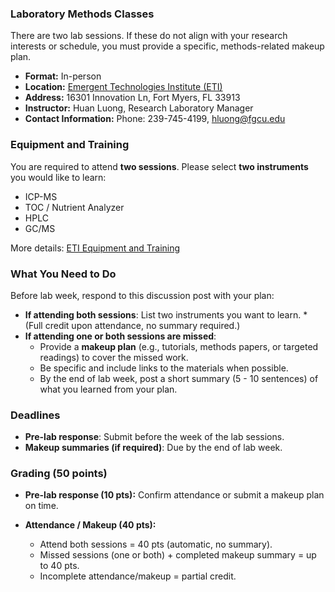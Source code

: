 ### Laboratory Methods Classes
There are two lab sessions. If these do not align with your research interests or schedule, you must provide a specific, methods-related makeup plan.

- **Format:** In-person
- **Location:** [Emergent Technologies Institute (ETI)](https://www.fgcu.edu/academics/research/emergenttechnologiesinstitute)
- **Address:** 16301 Innovation Ln, Fort Myers, FL 33913
- **Instructor:** Huan Luong, Research Laboratory Manager
- **Contact Information:** Phone: 239-745-4199, [hluong@fgcu.edu](mailto:hluong@fgcu.edu) 

### Equipment and Training

You are required to attend **two sessions**. Please select **two instruments** you would like to learn:

* ICP-MS
* TOC / Nutrient Analyzer
* HPLC
* GC/MS

More details: [ETI Equipment and Training](https://www.fgcu.edu/academics/research/emergenttechnologiesinstitute/eti-equipment-and-training)

### What You Need to Do
Before lab week, respond to this discussion post with your plan:

- **If attending both sessions**: List two instruments you want to learn. *(Full credit upon attendance, no summary required.)
- **If attending one or both sessions are missed**:
    - Provide a **makeup plan** (e.g., tutorials, methods papers, or targeted readings) to cover the missed work.
    - Be specific and include links to the materials when possible.
    - By the end of lab week, post a short summary (5 - 10 sentences) of what you learned from your plan.
      
### Deadlines

* **Pre-lab response**: Submit before the week of the lab sessions.
* **Makeup summaries (if required)**: Due by the end of lab week.

### Grading (50 points)

* **Pre-lab response (10 pts):** Confirm attendance or submit a makeup plan on time.
* **Attendance / Makeup (40 pts):**

  * Attend both sessions = 40 pts (automatic, no summary).
  * Missed sessions (one or both) + completed makeup summary = up to 40 pts.
  * Incomplete attendance/makeup = partial credit.
